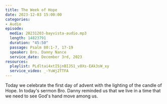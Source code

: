 ```yaml
---
title: The Week of Hope
date: 2023-12-03 15:00:00
categories:
- Audio
episode:
  media: 20231203-bayvista-audio.mp3
  length: 14823791
  duration: "45:50"
  passage: Psalm 80:1-7, 17-19
  speaker: Bro. Danny Nance
  service_date: December 3rd, 2023
resources:
  playlist: PLdltai4xtI5jnBIJS1_v8Xs-EAk3sW_xy
  service_video: _-YuWj2TTFA
---
```

Today we celebrate the first day of advent with the lighting of the candle of Hope. In today's sermon Bro. Danny reminded us that we live in a time that we need to see God's hand move among us.